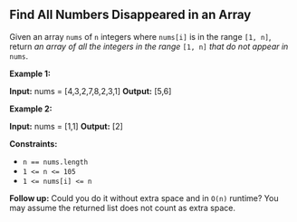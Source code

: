 ## Find All Numbers Disappeared in an Array

Given an array `nums` of `n` integers where `nums[i]` is in the range `[1, n]`, return _an array of all the integers in the range_ `[1, n]` _that do not appear in_ `nums`.

**Example 1:**

**Input:** nums = \[4,3,2,7,8,2,3,1\]
**Output:** \[5,6\]

**Example 2:**

**Input:** nums = \[1,1\]
**Output:** \[2\]

**Constraints:**

*   `n == nums.length`
*   `1 <= n <= 105`
*   `1 <= nums[i] <= n`

**Follow up:** Could you do it without extra space and in `O(n)` runtime? You may assume the returned list does not count as extra space.